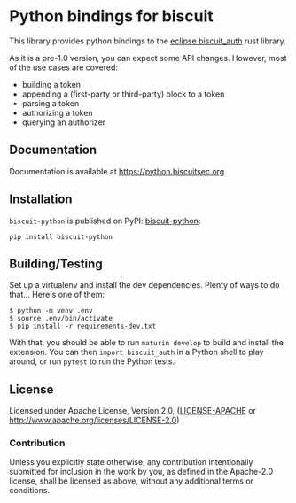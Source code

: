 # Python bindings for biscuit

This library provides python bindings to the [eclipse biscuit_auth](https://docs.rs/biscuit-auth/latest/biscuit_auth/) rust library.

As it is a pre-1.0 version, you can expect some API changes. However, most of the use cases are covered:

- building a token
- appending a (first-party or third-party) block to a token
- parsing a token
- authorizing a token
- querying an authorizer

## Documentation

Documentation is available at <https://python.biscuitsec.org>.

## Installation

`biscuit-python` is published on PyPI: [biscuit-python](https://pypi.org/project/biscuit-python/):

```
pip install biscuit-python
```

## Building/Testing

Set up a virtualenv and install the dev dependencies. Plenty of ways to do that... Here's one of them:

```
$ python -m venv .env
$ source .env/bin/activate
$ pip install -r requirements-dev.txt
```

With that, you should be able to run `maturin develop` to build and install the extension. You can then `import biscuit_auth` in a Python shell to play around, or run `pytest` to run the Python tests.

## License

Licensed under Apache License, Version 2.0, ([LICENSE-APACHE](LICENSE) or http://www.apache.org/licenses/LICENSE-2.0)

### Contribution

Unless you explicitly state otherwise, any contribution intentionally
submitted for inclusion in the work by you, as defined in the Apache-2.0
license, shall be licensed as above, without any additional terms or
conditions.
